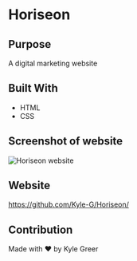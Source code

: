 # Horiseon

## Purpose
A digital marketing website

## Built With
* HTML
* CSS

## Screenshot of website
![Horiseon website](./assets/images/social-media-marketing.png?raw=true "Horiseon")

## Website
https://github.com/Kyle-G/Horiseon/

## Contribution
Made with ❤️ by Kyle Greer